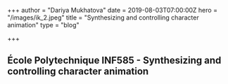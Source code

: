 +++
author = "Dariya Mukhatova"
date = 2019-08-03T07:00:00Z
hero = "/images/ik_2.jpeg"
title = "Synthesizing and controlling character animation"
type = "blog"

+++
## École Polytechnique INF585 - **Synthesizing and controlling character animation**